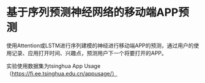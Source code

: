# 基于序列预测神经网络的移动端APP预测
使用Attention或LSTM进行序列建模的神经进行移动端APP的预测，通过用户的使用记录、应用打开时间、兴趣点，预测用户下一个将要打开的APP。

实验使用数据集为tsinghua App Usage（https://fi.ee.tsinghua.edu.cn/appusage/）
